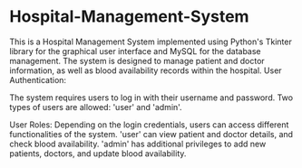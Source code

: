 # Hospital-Management-System
This is a Hospital Management System implemented using Python's Tkinter library for the graphical user interface and MySQL for the database management. The system is designed to manage patient and doctor information, as well as blood availability records within the hospital.
User Authentication:

The system requires users to log in with their username and password.
Two types of users are allowed: 'user' and 'admin'.

User Roles:
Depending on the login credentials, users can access different functionalities of the system.
'user' can view patient and doctor details, and check blood availability.
'admin' has additional privileges to add new patients, doctors, and update blood availability.







